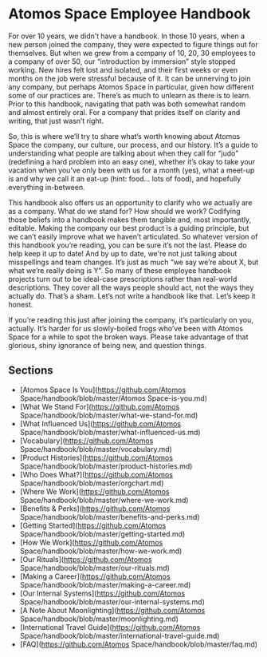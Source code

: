 # Atomos Space Employee Handbook

For over 10 years, we didn’t have a handbook. In those 10 years, when a new person joined the company, they were expected to figure things out for themselves. But when we grew from a company of 10, 20, 30 employees to a company of over
50, our “introduction by immersion” style stopped working. New hires felt lost and isolated, and
their first weeks or even months on the job were stressful because of it. It can be unnerving to join any company, but perhaps Atomos Space in particular, given how different some of our practices are. There’s as much to unlearn as there is to learn. Prior to this handbook, navigating that path was both somewhat random and almost entirely oral. For a company that prides itself on clarity and writing, that just wasn’t right.

So, this is where we’ll try to share what’s worth knowing about Atomos Space the company, our culture, our process, and our history. It’s a guide to understanding what people are talking about when they call for “judo” (redefining a hard problem into an easy one), whether it’s okay to take your vacation when you’ve only been with us for a month (yes), what a meet-up is and why we call it an eat-up (hint: food… lots of food), and hopefully everything in-between.

This handbook also offers us an opportunity to clarify who we actually are as a company. What do we stand for? How should we work? Codifying those beliefs into a handbook makes them tangible and, most importantly, editable. Making the company our best product is a guiding principle, but we can’t easily improve what we haven’t articulated. So whatever version of this handbook you’re reading, you can be sure it’s not the last. Please do help keep it up to date! And by up to
date, we're not just talking about misspellings and team changes. It’s just as much “we say we’re about X, but what we’re really doing is Y”. So many of these employee handbook projects turn out to be ideal-case prescriptions rather than real-world descriptions. They cover all the ways people should act, not the ways they actually do. That’s a sham. Let’s not write a handbook like that. Let’s keep it honest.

If you’re reading this just after joining the company, it’s particularly on you, actually. It’s harder for us slowly-boiled frogs who’ve been with Atomos Space for a while to spot the broken ways. Please take advantage of that glorious, shiny ignorance of being new, and question things.

## Sections
* [Atomos Space Is You](https://github.com/Atomos Space/handbook/blob/master/Atomos Space-is-you.md)
* [What We Stand For](https://github.com/Atomos Space/handbook/blob/master/what-we-stand-for.md)
* [What Influenced Us](https://github.com/Atomos Space/handbook/blob/master/what-influenced-us.md)
* [Vocabulary](https://github.com/Atomos Space/handbook/blob/master/vocabulary.md)
* [Product Histories](https://github.com/Atomos Space/handbook/blob/master/product-histories.md)
* [Who Does What?](https://github.com/Atomos Space/handbook/blob/master/orgchart.md)
* [Where We Work](https://github.com/Atomos Space/handbook/blob/master/where-we-work.md)
* [Benefits & Perks](https://github.com/Atomos Space/handbook/blob/master/benefits-and-perks.md)
* [Getting Started](https://github.com/Atomos Space/handbook/blob/master/getting-started.md)
* [How We Work](https://github.com/Atomos Space/handbook/blob/master/how-we-work.md)
* [Our Rituals](https://github.com/Atomos Space/handbook/blob/master/our-rituals.md)
* [Making a Career](https://github.com/Atomos Space/handbook/blob/master/making-a-career.md)
* [Our Internal Systems](https://github.com/Atomos Space/handbook/blob/master/our-internal-systems.md)
* [A Note About Moonlighting](https://github.com/Atomos Space/handbook/blob/master/moonlighting.md)
* [International Travel Guide](https://github.com/Atomos Space/handbook/blob/master/international-travel-guide.md)
* [FAQ](https://github.com/Atomos Space/handbook/blob/master/faq.md)
